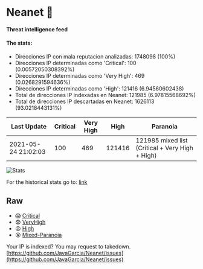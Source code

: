# Neanet :hocho:
#### Threat intelligence feed
#### The stats:

- Direcciones IP con mala reputacion analizadas: 1748098 (100%)
- Direcciones IP determinadas como 'Critical':  100 (0.00572050308392%)
- Direcciones IP determinadas como 'Very High':  469 (0.0268291594636%)
- Direcciones IP determinadas como 'High':  121416 (6.94560602438)
- Total de direcciones IP indexadas en Neanet:  121985 (6.97815568692%)
- Total de direcciones IP descartadas en Neanet:  1626113 (93.0218443131%)

| Last Update | Critical | Very High | High | Paranoia |
| --- | --- | --- | --- | --- |
| 2021-05-24 21:02:03 | 100 | 469 | 121416 | 121985 mixed list (Critical + Very High + High)|

![Stats](https://docs.google.com/spreadsheets/d/e/2PACX-1vSnaNMIXVabIpDJjufMlzH7poXnshF3mgd8Is1g9ytUEzVsP5my4Trn8f-xkoLLQ38xpL3HtmUexLo6/pubchart?oid=501124687&format=image)

For the historical stats go to: [link](/stats.csv)
## Raw
- :scream: [Critical](https://raw.githubusercontent.com/JavaGarcia/Neanet/master/blacklists/neanet_critical.txt)
- :fearful: [VeryHigh](https://raw.githubusercontent.com/JavaGarcia/Neanet/master/blacklists/neanet_veryHigh.txtt)
- :frowning: [High](https://raw.githubusercontent.com/JavaGarcia/Neanet/master/blacklists/neanet_high.txt)
- :dizzy_face: [Mixed-Paranoia](https://raw.githubusercontent.com/JavaGarcia/Neanet/master/blacklists/neanet_all.txt)


Your IP is indexed? You may request to takedown. [https://github.com/JavaGarcia/Neanet/issues](https://github.com/JavaGarcia/Neanet/issues)





























































































































































































































































































































































































































































































































































































































































































































































































































































































































































































































































































































































































































































































































































































































































































































































































































































































































































































































































































































































































































































































































































































































































































































































































































































































































































































































































































































































































































































































































































































































































































































































































































































































































































































































































































































































































































































































































































































































































































































































































































































































































































































































































































































































































































































































































































































































































































































































































































































































































































































































































































































































































































































































































































































































































































































































































































































































































































































































































































































































































































































































































































































































































































































































































































































































































































































































































































































































































